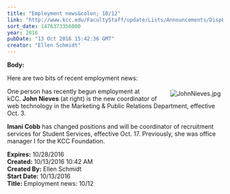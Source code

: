 ```yaml
---
title: "Employment news&colon; 10/12"
link: "http://www.kcc.edu/FacultyStaff/update/Lists/Announcements/DispForm.aspx?ID=2309"
sort_date: 1476373356000
year: 2016
pubDate: "13 Oct 2016 15:42:36 GMT"
creator: "Ellen Schmidt"
---
```


<div><b>Body:</b> <div class="ExternalClass61BEB1491422473594CA58B80287008F"><p>​Here are two bits of recent employment news:</p>
<p><img alt="JohnNieves.jpg" src="/FacultyStaff/update/Documents/JohnNieves.jpg" style="vertical-align:auto;float:right;margin:5px" />One person has recently begun employment at kCC. <strong>John Nieves</strong> (at right) is the new coordinator of web technology in the Marketing &amp; Public Relations Department, effective Oct. 3.</p>
<p><strong>Imani Cobb</strong> has changed positions and will be coordinator of recruitment services for Student Services, effective Oct. 17. Previously, she was office manager I for the KCC Foundation.</p></div></div>
<div><b>Expires:</b> 10/28/2016</div>
<div><b>Created:</b> 10/13/2016 10:42 AM</div>
<div><b>Created By:</b> Ellen Schmidt</div>
<div><b>Start Date:</b> 10/13/2016</div>
<div><b>Title:</b> Employment news: 10/12</div>
